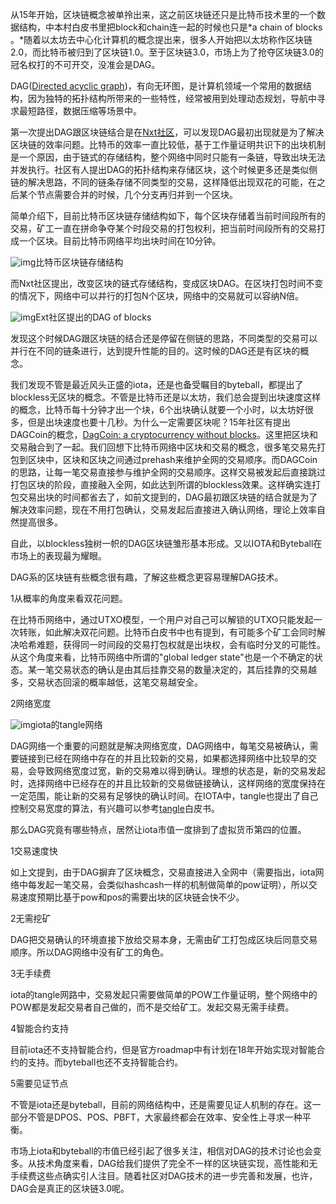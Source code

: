 从15年开始，区块链概念被单拎出来，这之前区块链还只是比特币技术里的一个数据结构，中本村白皮书里把block和chain连一起的时候也只是*a chain of blocks 。*随着以太坊去中心化计算机的概念提出来，很多人开始把以太坊称作区块链2.0，而比特币被归到了区块链1.0。至于区块链3.0，市场上为了抢夺区块链3.0的冠名权打的不可开交，没准会是DAG。

DAG([Directed acyclic graph](https://link.zhihu.com/?target=https%3A//en.wikipedia.org/wiki/Directed_acyclic_graph%23Scheduling))，有向无环图，是计算机领域一个常用的数据结构，因为独特的拓扑结构所带来的一些特性，经常被用到处理动态规划，导航中寻求最短路径，数据压缩等场景中。

第一次提出DAG跟区块链结合是在[Nxt社区](https://link.zhihu.com/?target=https%3A//nxtforum.org/proof-of-stake-algorithm/dag-a-generalized-blockchain/)，可以发现DAG最初出现就是为了解决区块链的效率问题。比特币的效率一直比较低，基于工作量证明共识下的出块机制是一个原因，由于链式的存储结构，整个网络中同时只能有一条链，导致出块无法并发执行。社区有人提出DAG的拓扑结构来存储区块，这个时候更多还是类似侧链的解决思路，不同的链条存储不同类型的交易，这样降低出现双花的可能，在之后某个节点需要合并的时候，几个分支再归并到一个区块。

简单介绍下，目前比特币区块链存储结构如下，每个区块存储着当前时间段所有的交易，矿工一直在拼命争夺某个时段交易的打包权利，把当前时间段所有的交易打成一个区块。目前比特币网络平均出块时间在10分钟。

![img](https://pic3.zhimg.com/80/v2-2e3c2e410f5d2858bcb5c132fd27f6d0_hd.jpg)比特币区块链存储结构

而Nxt社区提出，改变区块的链式存储结构，变成区块DAG。在区块打包时间不变的情况下，网络中可以并行的打包N个区块，网络中的交易就可以容纳N倍。

![img](https://pic3.zhimg.com/80/v2-a478509f28efdfec027139b99d481694_hd.jpg)Ext社区提出的DAG of blocks

发现这个时候DAG跟区块链的结合还是停留在侧链的思路，不同类型的交易可以并行在不同的链条进行，达到提升性能的目的。这时候的DAG还是有区块的概念。

我们发现不管是最近风头正盛的iota，还是也备受瞩目的byteball，都提出了blockless无区块的概念。不管是比特币还是以太坊，我们总会提到出块速度这样的概念，比特币每十分钟才出一个块，6个出块确认就要一个小时，以太坊好很多，但是出块速度也要十几秒。为什么一定需要区块呢？15年社区有提出DAGCoin的概念，[DagCoin: a cryptocurrency without blocks](https://link.zhihu.com/?target=https%3A//bitslog.wordpress.com/2015/09/11/dagcoin/)。这里把区块和交易融合到了一起。我们回想下比特币网络中区块和交易的概念，很多笔交易先打包到区块中，区块和区块之间通过prehash来维护全网的交易顺序。而DAGCoin的思路，让每一笔交易直接参与维护全网的交易顺序。这样交易被发起后直接跳过打包区块的阶段，直接融入全网，如此达到所谓的blockless效果。这样确实连打包交易出块的时间都省去了，如前文提到的，DAG最初跟区块链的结合就是为了解决效率问题，现在不用打包确认，交易发起后直接进入确认网络，理论上效率自然提高很多。

自此，以blockless独树一帜的DAG区块链雏形基本形成。又以IOTA和Byteball在市场上的表现最为耀眼。

DAG系的区块链有些概念很有趣，了解这些概念更容易理解DAG技术。

1从概率的角度来看双花问题。

在比特币网络中，通过UTXO模型，一个用户对自己可以解锁的UTXO只能发起一次转账，如此解决双花问题。比特币白皮书中也有提到，有可能多个矿工会同时解决哈希难题，获得同一时间段的交易打包权就是出块权，会有临时分叉的可能性。从这个角度来看，比特币网络中所谓的"global ledger state"也是一个不确定的状态。某一笔交易状态的确认是由其后挂靠交易的数量决定的，其后挂靠的交易越多，交易状态回滚的概率越低，这笔交易越安全。

2网络宽度

![img](https://pic4.zhimg.com/80/v2-7adabaa26fec24f4d0eabaaa9fc44154_hd.jpg)iota的tangle网络

DAG网络一个重要的问题就是解决网络宽度，DAG网络中，每笔交易被确认，需要链接到已经在网络中存在的并且比较新的交易，如果都选择网络中比较早的交易，会导致网络宽度过宽，新的交易难以得到确认。理想的状态是，新的交易发起时，选择网络中已经存在的并且比较新的交易做链接确认，这样网络的宽度保持在一定范围，能让新的交易有足够快的确认时间。在IOTA中，tangle也提出了自己控制交易宽度的算法，有兴趣可以参考[tangle](https://link.zhihu.com/?target=https%3A//iota.org/IOTA_Whitepaper.pdf)白皮书。

那么DAG究竟有哪些特点，居然让iota市值一度排到了虚拟货币第四的位置。

1交易速度快

如上文提到，由于DAG摒弃了区块概念，交易直接进入全网中（需要指出，iota网络中每发起一笔交易，会类似hashcash一样的机制做简单的pow证明），所以交易速度预期比基于pow和pos的需要出块的区块链会快不少。

2无需挖矿

DAG把交易确认的环境直接下放给交易本身，无需由矿工打包成区块后同意交易顺序。所以DAG网络中没有矿工的角色。

3无手续费

iota的tangle网路中，交易发起只需要做简单的POW工作量证明，整个网络中的POW都是发起交易者自己做的，而不是交给矿工。发起交易无需手续费。

4智能合约支持

目前iota还不支持智能合约，但是官方roadmap中有计划在18年开始实现对智能合约的支持。而byteball也还不支持智能合约。

5需要见证节点

不管是iota还是byteball，目前的网络结构中，还是需要见证人机制的存在。这一部分不管是DPOS、POS、PBFT，大家最终都会在效率、安全性上寻求一种平衡。

市场上iota和byteball的市值已经引起了很多关注，相信对DAG的技术讨论也会变多。从技术角度来看，DAG给我们提供了完全不一样的区块链实现，高性能和无手续费这些点确实引人注目。随着社区对DAG技术的进一步完善和发展，也许，DAG会是真正的区块链3.0呢。
